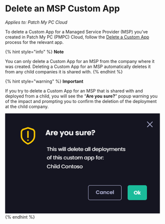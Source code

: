 # Delete an MSP Custom App

_Applies to: Patch My PC Cloud_

To delete a Custom App for a Managed Service Provider (MSP) you’ve created in Patch My PC (PMPC) Cloud, follow the [Delete a Custom App](../../custom-apps/delete-a-custom-app.md) process for the relevant app.

{% hint style="info" %}
**Note**

You can only delete a Custom App for an MSP from the company where it was created. Deleting a Custom App for an MSP automatically deletes it from any child companies it is shared with.
{% endhint %}

{% hint style="warning" %}
**Important**

If you try to delete a Custom App for an MSP that is shared with and deployed from a child, you will see the “**Are you sure?**” popup warning you of the impact and prompting you to confirm the deletion of the deployment at the child company.

![“Are you sure” popup](<../../../_images/gitbook/image%20%28343).png>)
{% endhint %}
